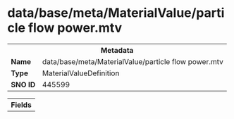 <h1>data/base/meta/MaterialValue/particle flow power.mtv</h1><table><tr><th colspan="100%">Metadata</th></tr><tr><td><b>Name</b></td><td>data/base/meta/MaterialValue/particle flow power.mtv</td></tr><tr><td><b>Type</b></td><td>MaterialValueDefinition</td></tr><tr><td><b>SNO ID</b></td><td>445599</td></tr></table>

<table><tr><th colspan="100%">Fields</th></tr></table>

